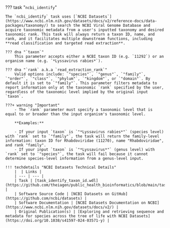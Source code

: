 <!-- if: theiaviral -->
??? task "`ncbi_identify`"

    The `ncbi_identify` task uses [`NCBI Datasets`](https://www.ncbi.nlm.nih.gov/datasets/docs/v2/reference-docs/data-packages/taxonomy/) to search the NCBI Viral Genome Database and acquire taxonomic metadata from a user's inputted taxonomy and desired taxonomic rank. This task will always return a taxon ID, name, and rank, and it facilitates multiple downstream functions, including **read classification and targeted read extraction**.

    ??? dna "`taxon`"
        This parameter accepts either a NCBI taxon ID (e.g. `11292`) or an organism name (e.g. `*Lyssavirus rabies*`).

    ??? dna "`rank` a.k.a `read_extraction_rank`"
        Valid options include: `"species"`, `"genus"`, `"family"`, `"order"`, `"class"`, `"phylum"`, `"kingdom"`, or `"domain"`. By default it is set to `"family"`. This parameter filters metadata to report information only at the taxonomic `rank` specified by the user, regardless of the taxonomic level implied by the original input `taxon`.

    ???+ warning "Important"
        - The `rank` parameter must specify a taxonomic level that is equal to or broader than the input organism's taxonomic level.

        **Examples:**

        - If your input `taxon` is `"*Lyssavirus rabies*"` (species level) with `rank` set to `"family"`, the task will return the family-level information: taxon ID for Rhabdoviridae (11270), name "Rhabdoviridae", and rank "family".
        - If your input `taxon` is `"*Lyssavirus*"` (genus level) with `rank` set to `"species"`, the task will fail because it cannot determine species-level information from a genus-level input.
<!-- endif -->

    !!! techdetails "NCBI Datasets Technical Details"
        |  | Links |
        | --- | --- |
        | Task | [task_identify_taxon_id.wdl](https://github.com/theiagen/public_health_bioinformatics/blob/main/tasks/taxon_id/task_identify_taxon_id.wdl) |
        | Software Source Code | [NCBI Datasets on GitHub](https://github.com/ncbi/datasets) |
        | Software Documentation | [NCBI Datasets Documentation on NCBI](https://www.ncbi.nlm.nih.gov/datasets/docs/v2/) |
        | Original Publication(s) | [Exploring and retrieving sequence and metadata for species across the tree of life with NCBI Datasets](https://doi.org/10.1038/s41597-024-03571-y) |
